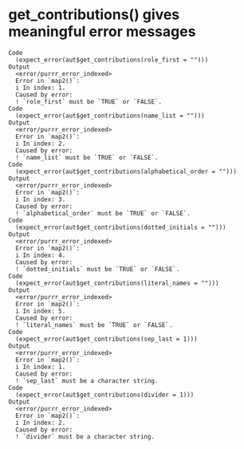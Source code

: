 # get_contributions() gives meaningful error messages

    Code
      (expect_error(aut$get_contributions(role_first = "")))
    Output
      <error/purrr_error_indexed>
      Error in `map2()`:
      i In index: 1.
      Caused by error:
      ! `role_first` must be `TRUE` or `FALSE`.
    Code
      (expect_error(aut$get_contributions(name_list = "")))
    Output
      <error/purrr_error_indexed>
      Error in `map2()`:
      i In index: 2.
      Caused by error:
      ! `name_list` must be `TRUE` or `FALSE`.
    Code
      (expect_error(aut$get_contributions(alphabetical_order = "")))
    Output
      <error/purrr_error_indexed>
      Error in `map2()`:
      i In index: 3.
      Caused by error:
      ! `alphabetical_order` must be `TRUE` or `FALSE`.
    Code
      (expect_error(aut$get_contributions(dotted_initials = "")))
    Output
      <error/purrr_error_indexed>
      Error in `map2()`:
      i In index: 4.
      Caused by error:
      ! `dotted_initials` must be `TRUE` or `FALSE`.
    Code
      (expect_error(aut$get_contributions(literal_names = "")))
    Output
      <error/purrr_error_indexed>
      Error in `map2()`:
      i In index: 5.
      Caused by error:
      ! `literal_names` must be `TRUE` or `FALSE`.
    Code
      (expect_error(aut$get_contributions(sep_last = 1)))
    Output
      <error/purrr_error_indexed>
      Error in `map2()`:
      i In index: 1.
      Caused by error:
      ! `sep_last` must be a character string.
    Code
      (expect_error(aut$get_contributions(divider = 1)))
    Output
      <error/purrr_error_indexed>
      Error in `map2()`:
      i In index: 2.
      Caused by error:
      ! `divider` must be a character string.

